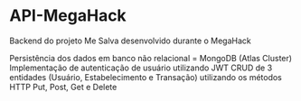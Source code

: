 # API-MegaHack
Backend do projeto Me Salva desenvolvido durante o MegaHack

Persistência dos dados em banco não relacional = MongoDB (Atlas Cluster)
Implementação de autenticação de usuário utilizando JWT
CRUD de 3 entidades (Usuário, Estabelecimento e Transação) utilizando os métodos HTTP Put, Post, Get e Delete
